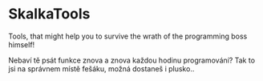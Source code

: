 # SkalkaTools
Tools, that might help you to survive the wrath of the programming boss himself!

Nebaví tě psát funkce znova a znova každou hodinu programování? Tak to jsi na správnem místě fešáku, možná dostaneš i plusko..
